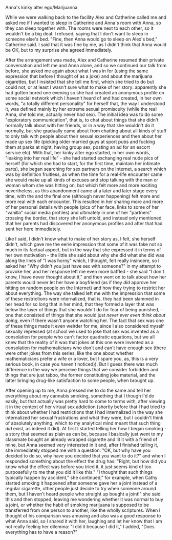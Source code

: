 Anna's kinky alter ego/Marijuanna

While we were walking back to the facility Alex and Catherine called me and asked me if I wanted to sleep in Catherine and Anna's room with Anna, so they can sleep together with. The rooms were next to each other, so it wouldn't be a big deal. I refused, saying that I don't want to sleep in someone else's bed. "Fine, then Anna would go to sleep on Alex's bed," Catherine said. I said that it was fine by me, as I didn't think that Anna would be OK, but to my surprise she agreed immediately. 

After the arrangement was made, Alex and Catherine resumed their private conversation and left me and Anna alone, and so we continued our talk from before, she asked me again about what I was in for (using the same expression that before I thought of as a joke) and about the marijuana cigarettes, but I insisted that she tell me first, which she tried to do but could not, or at least I wasn't sure what to make of her story: apparently she had gotten bored one evening so she had created an anonymous profile on some social network which I haven't heard of and had created, in her own words, "a totally different personality" for herself that, the way I understood it, was defined mainly by her extreme sexual promiscuity (while the real Anna, she told me, actually never had sex). The initial idea was to do some "exploratory communication", that is, to chat about things that she didn't normally talk about with her friends, or in a way that she wouldn't do it normally, but she gradually came about from chatting about all kinds of stuff to only talk with people about their sexual experiences and then about her made up sex life (picking older married guys at sport pubs and fucking them at parks at night, having group sex, posting an ad for an escort service etc). With that, her kinky alter ego started, in her own words, "leaking into her real life" - she had started exchanging real nude pics of herself (for which she had to start, for the first time, maintain her intimate parts), she began searching for sex partners on the Internet, a search which was by definition fruitless, as when the time for a real-life encounter came she would make up all kinds of excuses and stop talking with the man or woman whom she was hitting on, but which felt more and more exciting nevertheless, as this abandonment came at a later and later stage every time, with the and the final one (although never happening) felt more and more real with each encounter. This resulted in her sharing more and more of her personal details with people (pics of her face, links to some of her "vanilla" social media profiles) and ultimately in one of her "partners" crossing the border, that story she left untold, and instead only mentioned that her parents had discovered her anonymous profiles and after that had sent her here immediately.

Like I said, I didn't know what to make of her story as, I felt, she herself didn't, which gave me the eerie impression that some of it was fake not so much in its factual aspect, but in the way that she expressed it in terms of her own motivation - the little she said about why she did what she did was along the lines of "I was horny" which, I thought, felt really insincere, so I asked her "Why didn't you just have sex with someone?" in my attempt to provoke her, and her response left me even more baffled - she said  "I don't know, I have never thought about it," and then went on to talk about how her parents would never let her have a boyfriend (as if they *did* approve her hitting on random people on the Internet) and how they trying to restrict her about everything. The way she talked left me with the impression that some of these restrictions were internalized, that is, they had been slammed in her head for so long that in her mind, that they formed a layer that was below the layer of things that she wouldn't do for fear of being punished, - one that consisted of things that she would just *never ever even think about doing*, even if there wasn't anyone watching her. The fact that sex was one of these things made it even weirder for me, since I also considered myself sexually repressed (at school we used to joke that sex was invented as a consolation for people who can't factor quadratic equations, but we all knew that the reality of it was that jokes at this one were invented as a consolation for mathematicians who don't and can't have enough sex (there were other jokes from this series, like the one about whether mathematicians prefer a wife or a lover, but I spare you, as, this is a very serious book, in case you haven't noticed)). But I guess there was much difference in the way we perceive things that we consider forbidden and things that are just taboo, the former constituting joke material, and the latter bringing drug-like satisfaction to some people, when brought up. 

After opening up to me, Anna pressed me to do the same and tell her everything about my cannabis smoking, something that I though I'd do easily, but that actually was pretty hard to come to terms with, after viewing it in the context of her virtual sex addiction (shortly before that I had tried to think about whether I had restrictions that *I* had internalized in the way she internalized her sexual frustrations and what they were, but I couldn't think of absolutely anything, which to my analytical mind meant that such thing *did* exist, as indeed it did). At first I started telling her how I began smoking - a story that seemed as plain as can be, because I basically just went to my classmate bought an already wrapped cigarette and lit it with a friend of mine, but Anna seemed very interested in it and, after I finished telling it, she immediately stopped me with a question: "OK, but why have you decided to do so, why have you decided that you want to do it?" and when I responded something about the effect the drug has: "Right, but how did you know what the effect was before you tried it, it just seems kind of too purposefully to me that you did it like this." "I thought that such things typically happen by accident," she continued," for example, when Cathy started smoking it happened after someone gave her a joint instead of a regular cigarette, other people just decide to try when someone around them, but I haven't heard people who straight up bought a joint!" she said this and then stopped, leaving me wondering whether it was normal to buy a joint, or whether the habit of smoking marijuana is supposed to be transferred from one person to another, like the wholly scriptures. When I thought of his comparison was amusing and also was a good response to what Anna said, so I shared it with her, laughing and let her know that I am not really feeling her dilemma: "I did it because I did it," I added, "Does everything has to have a reason?"
